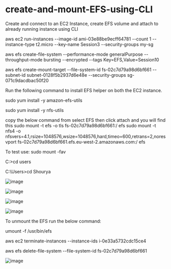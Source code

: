 # create-and-mount-EFS-using-CLI

Create and connect to an EC2 Instance, create EFS volume and  attach to already running instance using CLI

aws ec2 run-instances --image-id ami-03e88be9ecff64781 --count 1 --instance-type t2.micro --key-name Session3 --security-groups my-sg

aws efs create-file-system --performance-mode generalPurpose --throughput-mode bursting --encrypted --tags Key=EFS,Value=Session10

aws efs create-mount-target --file-system-id fs-02c7d79a98d6bf661 --subnet-id subnet-0128f5b2937d6e48e --security-groups sg-071c9dacdbac50f20

Run the following command to install EFS helper on both the EC2 instance.

sudo yum install -y amazon-efs-utils

sudo yum install -y nfs-utils

copy the below command from select EFS then click attach and you will find this
sudo mount -t efs -o tls fs-02c7d79a98d6bf661:/ efs
sudo mount -t nfs4 -o nfsvers=4.1,rsize=1048576,wsize=1048576,hard,timeo=600,retrans=2,noresvport fs-02c7d79a98d6bf661.efs.eu-west-2.amazonaws.com:/ efs

To test use:
sudo mount -fav

C:\>cd users

C:\Users>cd Shourya

![image](https://user-images.githubusercontent.com/109040029/195967890-cca879ad-69e4-4d2e-bcfb-07177fcea2ff.png)


![image](https://user-images.githubusercontent.com/109040029/195967895-df0a4de7-7944-4a03-b1a6-04b3e425d73d.png)


![image](https://user-images.githubusercontent.com/109040029/195967897-402726e8-dc1c-4cb6-9d6a-a6cb6424a702.png)

![image](https://user-images.githubusercontent.com/109040029/195967901-0e9c27ae-19d5-4373-90ed-540e5ac057ee.png)



To unmount the EFS run the below command:

umount -f /usr/bin/efs

aws ec2 terminate-instances --instance-ids i-0e33a5732cdc15ce4

aws efs delete-file-system --file-system-id fs-02c7d79a98d6bf661

![image](https://user-images.githubusercontent.com/109040029/195967987-627a2389-8fa3-478e-ba08-6c42436c388b.png)


